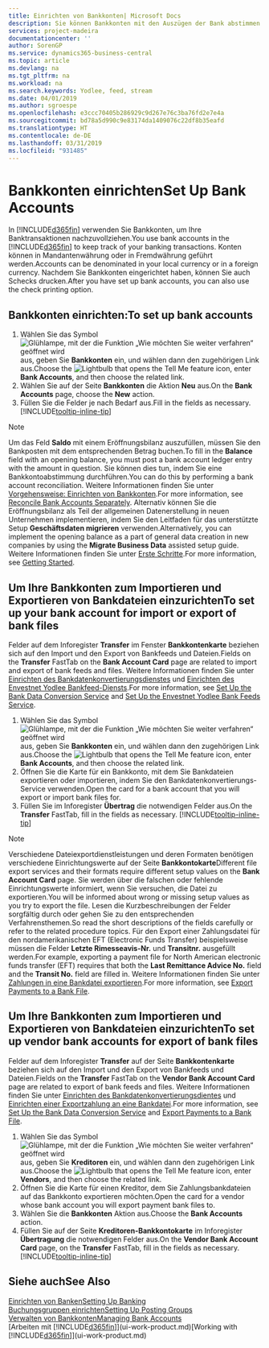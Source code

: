 ```yaml
---
title: Einrichten von Bankkonten| Microsoft Docs
description: Sie können Bankkonten mit den Auszügen der Bank abstimmen.
services: project-madeira
documentationcenter: ''
author: SorenGP
ms.service: dynamics365-business-central
ms.topic: article
ms.devlang: na
ms.tgt_pltfrm: na
ms.workload: na
ms.search.keywords: Yodlee, feed, stream
ms.date: 04/01/2019
ms.author: sgroespe
ms.openlocfilehash: e3ccc70405b286929c9d267e76c3ba76fd2e7e4a
ms.sourcegitcommit: bd78a5d990c9e83174da1409076c22df8b35eafd
ms.translationtype: HT
ms.contentlocale: de-DE
ms.lasthandoff: 03/31/2019
ms.locfileid: "931485"
---
```

# <a name="set-up-bank-accounts"></a><span data-ttu-id="0118c-103">Bankkonten einrichten</span><span class="sxs-lookup"><span data-stu-id="0118c-103">Set Up Bank Accounts</span></span>
<span data-ttu-id="0118c-104">In [!INCLUDE[d365fin](includes/d365fin_md.md)] verwenden Sie Bankkonten, um Ihre Banktransaktionen nachzuvollziehen.</span><span class="sxs-lookup"><span data-stu-id="0118c-104">You use bank accounts in the [!INCLUDE[d365fin](includes/d365fin_md.md)] to keep track of your banking transactions.</span></span> <span data-ttu-id="0118c-105">Konten können in Mandantenwährung oder in Fremdwährung geführt werden.</span><span class="sxs-lookup"><span data-stu-id="0118c-105">Accounts can be denominated in your local currency or in a foreign currency.</span></span> <span data-ttu-id="0118c-106">Nachdem Sie Bankkonten eingerichtet haben, können Sie auch Schecks drucken.</span><span class="sxs-lookup"><span data-stu-id="0118c-106">After you have set up bank accounts, you can also use the check printing option.</span></span>

## <a name="to-set-up-bank-accounts"></a><span data-ttu-id="0118c-107">Bankkonten einrichten:</span><span class="sxs-lookup"><span data-stu-id="0118c-107">To set up bank accounts</span></span>
1. <span data-ttu-id="0118c-108">Wählen Sie das Symbol ![Glühlampe, mit der die Funktion „Wie möchten Sie weiter verfahren“ geöffnet wird](media/ui-search/search_small.png "Wie möchten Sie weiter verfahren?") aus, geben Sie **Bankkonten** ein, und wählen dann den zugehörigen Link aus.</span><span class="sxs-lookup"><span data-stu-id="0118c-108">Choose the ![Lightbulb that opens the Tell Me feature](media/ui-search/search_small.png "Tell me what you want to do") icon, enter **Bank Accounts**, and then choose the related link.</span></span>
2. <span data-ttu-id="0118c-109">Wählen Sie auf der Seite **Bankkonten** die Aktion **Neu** aus.</span><span class="sxs-lookup"><span data-stu-id="0118c-109">On the **Bank Accounts** page, choose the **New** action.</span></span>
3. <span data-ttu-id="0118c-110">Füllen Sie die Felder je nach Bedarf aus.</span><span class="sxs-lookup"><span data-stu-id="0118c-110">Fill in the fields as necessary.</span></span> [!INCLUDE[tooltip-inline-tip](includes/tooltip-inline-tip_md.md)]

> [!NOTE]
> <span data-ttu-id="0118c-111">Um das Feld **Saldo** mit einem Eröffnungsbilanz auszufüllen, müssen Sie den Bankposten mit dem entsprechenden Betrag buchen.</span><span class="sxs-lookup"><span data-stu-id="0118c-111">To fill in the **Balance** field with an opening balance, you must post a bank account ledger entry with the amount in question.</span></span> <span data-ttu-id="0118c-112">Sie können dies tun, indem Sie eine Bankkontoabstimmung durchführen.</span><span class="sxs-lookup"><span data-stu-id="0118c-112">You can do this by performing a bank account reconciliation.</span></span> <span data-ttu-id="0118c-113">Weitere Informationen finden Sie unter [Vorgehensweise: Einrichten von Bankkonten](bank-how-reconcile-bank-accounts-separately.md).</span><span class="sxs-lookup"><span data-stu-id="0118c-113">For more information, see [Reconcile Bank Accounts Separately](bank-how-reconcile-bank-accounts-separately.md).</span></span> <span data-ttu-id="0118c-114">Alternativ können Sie die Eröffnungsbilanz als Teil der allgemeinen Datenerstellung in neuen Unternehmen implementieren, indem Sie den Leitfaden für das unterstützte Setup **Geschäftsdaten migrieren** verwenden.</span><span class="sxs-lookup"><span data-stu-id="0118c-114">Alternatively, you can implement the opening balance as a part of general data creation in new companies by using the **Migrate Business Data** assisted setup guide.</span></span> <span data-ttu-id="0118c-115">Weitere Informationen finden Sie unter [Erste Schritte](product-get-started.md).</span><span class="sxs-lookup"><span data-stu-id="0118c-115">For more information, see [Getting Started](product-get-started.md).</span></span>

## <a name="to-set-up-your-bank-account-for-import-or-export-of-bank-files"></a><span data-ttu-id="0118c-116">Um Ihre Bankkonten zum Importieren und Exportieren von Bankdateien einzurichten</span><span class="sxs-lookup"><span data-stu-id="0118c-116">To set up your bank account for import or export of bank files</span></span>
<span data-ttu-id="0118c-117">Felder auf dem Inforegister **Transfer** im Fenster **Bankkontenkarte** beziehen sich auf den Import und den Export von Bankfeeds und Dateien.</span><span class="sxs-lookup"><span data-stu-id="0118c-117">Fields on the **Transfer** FastTab on the **Bank Account Card** page are related to import and export of bank feeds and files.</span></span> <span data-ttu-id="0118c-118">Weitere Informationen finden Sie unter [Einrichten des Bankdatenkonvertierungsdienstes](bank-how-setup-bank-data-conversion-service.md) und [Einrichten des Envestnet Yodlee Bankfeed-Diensts](bank-how-setup-bank-statement-service.md).</span><span class="sxs-lookup"><span data-stu-id="0118c-118">For more information, see [Set Up the Bank Data Conversion Service](bank-how-setup-bank-data-conversion-service.md) and [Set Up the Envestnet Yodlee Bank Feeds Service](bank-how-setup-bank-statement-service.md).</span></span>

1. <span data-ttu-id="0118c-119">Wählen Sie das Symbol ![Glühlampe, mit der die Funktion „Wie möchten Sie weiter verfahren“ geöffnet wird](media/ui-search/search_small.png "Wie möchten Sie weiter verfahren?") aus, geben Sie **Bankkonten** ein, und wählen dann den zugehörigen Link aus.</span><span class="sxs-lookup"><span data-stu-id="0118c-119">Choose the ![Lightbulb that opens the Tell Me feature](media/ui-search/search_small.png "Tell me what you want to do") icon, enter **Bank Accounts**, and then choose the related link.</span></span>
2. <span data-ttu-id="0118c-120">Öffnen Sie die Karte für ein Bankkonto, mit dem Sie Bankdateien exportieren oder importieren, indem Sie den Bankdatenkonvertierungs-Service verwenden.</span><span class="sxs-lookup"><span data-stu-id="0118c-120">Open the card for a bank account that you will export or import bank files for.</span></span>
3. <span data-ttu-id="0118c-121">Füllen Sie im Inforegister **Übertrag** die notwendigen Felder aus.</span><span class="sxs-lookup"><span data-stu-id="0118c-121">On the **Transfer** FastTab, fill in the fields as necessary.</span></span> [!INCLUDE[tooltip-inline-tip](includes/tooltip-inline-tip_md.md)]

> [!NOTE]  
>   <span data-ttu-id="0118c-122">Verschiedene Dateiexportdienstleistungen und deren Formaten benötigen verschiedene Einrichtungswerte auf der Seite **Bankkontokarte**</span><span class="sxs-lookup"><span data-stu-id="0118c-122">Different file export services and their formats require different setup values on the **Bank Account Card** page.</span></span> <span data-ttu-id="0118c-123">Sie werden über die falschen oder fehlende Einrichtungswerte informiert, wenn Sie versuchen, die Datei zu exportieren.</span><span class="sxs-lookup"><span data-stu-id="0118c-123">You will be informed about wrong or missing setup values as you try to export the file.</span></span> <span data-ttu-id="0118c-124">Lesen die Kurzbeschreibungen der Felder sorgfältig durch oder gehen Sie zu den entsprechenden Verfahrensthemen.</span><span class="sxs-lookup"><span data-stu-id="0118c-124">So read the short descriptions of the fields carefully or refer to the related procedure topics.</span></span> <span data-ttu-id="0118c-125">Für den Export einer Zahlungsdatei für den nordamerikanischen EFT (Electronic Funds Transfer) beispielsweise müssen die Felder **Letzte Rimesseavis-Nr.** und **Transitnr.** ausgefüllt werden.</span><span class="sxs-lookup"><span data-stu-id="0118c-125">For example, exporting a payment file for North American electronic funds transfer (EFT) requires that both the **Last Remittance Advice No.** field and the **Transit No.** field are filled in.</span></span> <span data-ttu-id="0118c-126">Weitere Informationen finden Sie unter [Zahlungen in eine Bankdatei exportieren](payables-how-export-payments-bank-file.md).</span><span class="sxs-lookup"><span data-stu-id="0118c-126">For more information, see [Export Payments to a Bank File](payables-how-export-payments-bank-file.md).</span></span>

## <a name="to-set-up-vendor-bank-accounts-for-export-of-bank-files"></a><span data-ttu-id="0118c-127">Um Ihre Bankkonten zum Importieren und Exportieren von Bankdateien einzurichten</span><span class="sxs-lookup"><span data-stu-id="0118c-127">To set up vendor bank accounts for export of bank files</span></span>
<span data-ttu-id="0118c-128">Felder auf dem Inforegister **Transfer** auf der Seite **Bankkontenkarte** beziehen sich auf den Import und den Export von Bankfeeds und Dateien.</span><span class="sxs-lookup"><span data-stu-id="0118c-128">Fields on the **Transfer** FastTab on the **Vendor Bank Account Card** page are related to export of bank feeds and files.</span></span> <span data-ttu-id="0118c-129">Weitere Informationen finden Sie unter [Einrichten des Bankdatenkonvertierungsdientes](bank-how-setup-bank-data-conversion-service.md) und [Einrichten einer Exportzahlung an eine Bankdatei](payables-how-export-payments-bank-file.md).</span><span class="sxs-lookup"><span data-stu-id="0118c-129">For more information, see [Set Up the Bank Data Conversion Service](bank-how-setup-bank-data-conversion-service.md) and [Export Payments to a Bank File](payables-how-export-payments-bank-file.md).</span></span>

1. <span data-ttu-id="0118c-130">Wählen Sie das Symbol ![Glühlampe, mit der die Funktion „Wie möchten Sie weiter verfahren“ geöffnet wird](media/ui-search/search_small.png "Wie möchten Sie weiter verfahren?") aus, geben Sie **Kreditoren** ein, und wählen dann den zugehörigen Link aus.</span><span class="sxs-lookup"><span data-stu-id="0118c-130">Choose the ![Lightbulb that opens the Tell Me feature](media/ui-search/search_small.png "Tell me what you want to do") icon, enter **Vendors**, and then choose the related link.</span></span>
2. <span data-ttu-id="0118c-131">Öffnen Sie die Karte für einen Kreditor, dem Sie Zahlungsbankdateien auf das Bankkonto exportieren möchten.</span><span class="sxs-lookup"><span data-stu-id="0118c-131">Open the card for a vendor whose bank account you will export payment bank files to.</span></span>
3. <span data-ttu-id="0118c-132">Wählen Sie die **Bankkonten** Aktion aus.</span><span class="sxs-lookup"><span data-stu-id="0118c-132">Choose the **Bank Accounts** action.</span></span>
3. <span data-ttu-id="0118c-133">Füllen Sie auf der Seite **Kreditoren-Bankkontokarte** im Inforegister **Übertragung** die notwendigen Felder aus.</span><span class="sxs-lookup"><span data-stu-id="0118c-133">On the **Vendor Bank Account Card** page, on the **Transfer** FastTab, fill in the fields as necessary.</span></span> [!INCLUDE[tooltip-inline-tip](includes/tooltip-inline-tip_md.md)]

## <a name="see-also"></a><span data-ttu-id="0118c-134">Siehe auch</span><span class="sxs-lookup"><span data-stu-id="0118c-134">See Also</span></span>
[<span data-ttu-id="0118c-135">Einrichten von Banken</span><span class="sxs-lookup"><span data-stu-id="0118c-135">Setting Up Banking</span></span>](bank-setup-banking.md)  
[<span data-ttu-id="0118c-136">Buchungsgruppen einrichten</span><span class="sxs-lookup"><span data-stu-id="0118c-136">Setting Up Posting Groups</span></span>](finance-posting-groups.md)  
[<span data-ttu-id="0118c-137">Verwalten von Bankkonten</span><span class="sxs-lookup"><span data-stu-id="0118c-137">Managing Bank Accounts</span></span>](bank-manage-bank-accounts.md)  
<span data-ttu-id="0118c-138">[Arbeiten mit [!INCLUDE[d365fin](includes/d365fin_md.md)]](ui-work-product.md)</span><span class="sxs-lookup"><span data-stu-id="0118c-138">[Working with [!INCLUDE[d365fin](includes/d365fin_md.md)]](ui-work-product.md)</span></span>
